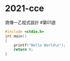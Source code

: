 # 2021-cce
資傳一乙程式設計
#第01週
```C
#include <stdio.h>
int main()
{
    printf("Hello World\n");
    return 0;
}
```
